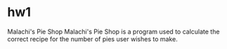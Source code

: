 # hw1
Malachi's Pie Shop
Malachi's Pie Shop is a program used to calculate the correct recipe for the number of pies user wishes to
make.
